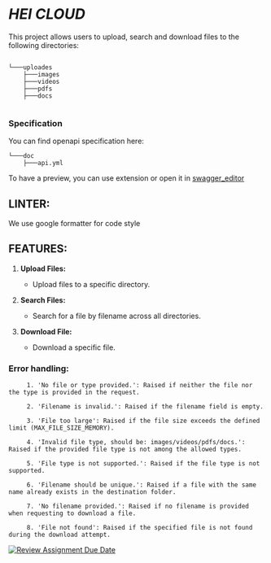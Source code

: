 # _HEI CLOUD_

This project allows users to upload, search and download files to the following directories:

```plaintext

└───uploades
    ├───images
    ├───videos
    ├───pdfs
    ├───docs
    
```

### Specification
You can find openapi specification here:

```tree
└───doc
    ├───api.yml
```

To have a preview, you can use extension or open it in [swagger_editor](https://editor.swagger.io/)

## LINTER:
We use google formatter for code style

## FEATURES:

1. **Upload Files:**
    - Upload files to a specific directory.

2. **Search Files:**
    - Search for a file by filename across all directories.

3. **Download File:**
    - Download a specific file.

### Error handling:

```plaintext
     1. 'No file or type provided.': Raised if neither the file nor the type is provided in the request.

     2. 'Filename is invalid.': Raised if the filename field is empty.

     3. 'File too large': Raised if the file size exceeds the defined limit (MAX_FILE_SIZE_MEMORY).

     4. 'Invalid file type, should be: images/videos/pdfs/docs.': Raised if the provided file type is not among the allowed types.

     5. 'File type is not supported.': Raised if the file type is not supported.

     6. 'Filename should be unique.': Raised if a file with the same name already exists in the destination folder.

     7. 'No filename provided.': Raised if no filename is provided when requesting to download a file.

     8. 'File not found': Raised if the specified file is not found during the download attempt.
```

[![Review Assignment Due Date](https://classroom.github.com/assets/deadline-readme-button-24ddc0f5d75046c5622901739e7c5dd533143b0c8e959d652212380cedb1ea36.svg)](https://classroom.github.com/a/wTBA-Etm)
